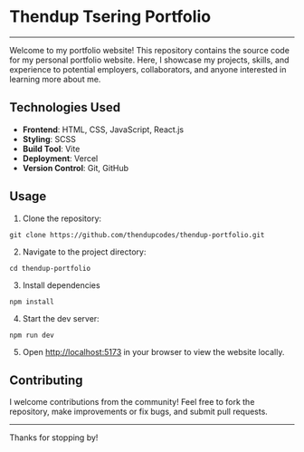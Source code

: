 # Thendup Tsering Portfolio

---

Welcome to my portfolio website! This repository contains the source code for my personal portfolio website. Here, I showcase my projects, skills, and experience to potential employers, collaborators, and anyone interested in learning more about me.

## Technologies Used

- **Frontend**: HTML, CSS, JavaScript, React.js
- **Styling**: SCSS
- **Build Tool**: Vite
- **Deployment**: Vercel
- **Version Control**: Git, GitHub

## Usage

1. Clone the repository:

```
git clone https://github.com/thendupcodes/thendup-portfolio.git
```

2. Navigate to the project directory:

```
cd thendup-portfolio
```

3. Install dependencies

```
npm install
```

4. Start the dev server:

```
npm run dev
```

5. Open [http://localhost:5173](http://localhost:5173) in your browser to view the website locally.

## Contributing

I welcome contributions from the community! Feel free to fork the repository, make improvements or fix bugs, and submit pull requests.

---

Thanks for stopping by!
